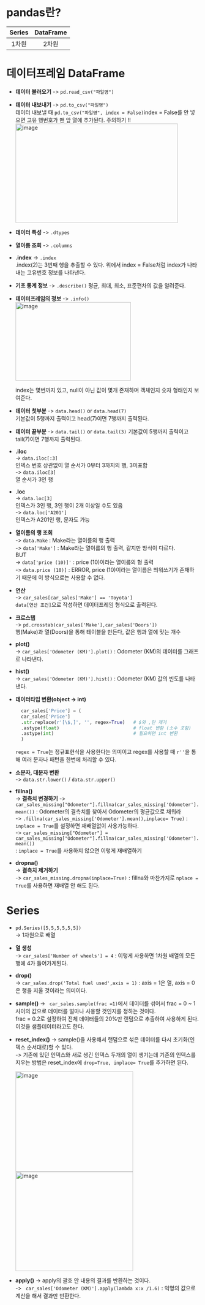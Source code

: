 # pandas란?

|Series|DataFrame|
|:----------:|:------:|
|1차원|2차원|

# 데이터프레임 DataFrame
- **데이터 불러오기** -> `pd.read_csv("파일명")`
- **데이터 내보내기** -> `pd.to_csv("파일명")` <br>
데이터 내보낼 때 `pd.to_csv("파일명", index = False)`index = False를 안 넣으면 고유 행번호가 맨 앞 열에 추가된다. 주의하기 !!<br>
  <img width="424" height="259" alt="image" src="https://github.com/user-attachments/assets/6b4a5c7e-9e14-40f2-b5b0-14d7b939c257" />

- **데이터 특성** -> `.dtypes`
- **열이름 조회** -> `.columns`
- **.index**
  -> `.index`<br>
    .index(2)는 3번째 행을 추출할 수 있다. 위에서 index = False처럼 index가 나타내는 고유번호 정보를 나타낸다. 
- **기초 통계 정보** -> `.describe()`
  평균, 최대, 최소, 표준편차의 값을 알려준다.<br>
- **데이터프레임의 정보** -> `.info()`<br>
  <img width="301" height="205" alt="image" src="https://github.com/user-attachments/assets/a17c4bfa-8365-44e2-85e7-b57acda7b0e3" />

  index는 몇번까지 있고, null이 아닌 값이 몇개 존재하며 객체인지 숫자 형태인지 보여준다.<br>
- **데이터 첫부분** -> `data.head()`   or   `data.head(7)`<br>
  기본값이 5행까지 출력이고 head(7)이면 7행까지 출력된다.<br>
- **데이터 끝부분** -> `data.tail()`   or   `data.tail(3)`
  기본값이 5행까지 출력이고 tail(7)이면 7행까지 출력된다.<br>
- **.iloc**<br>
  -> `data.iloc[:3]`<br>
    인덱스 번호 상관없이 열 순서가 0부터 3까지의 행, 3미포함<br>
  -> `data.iloc[3]`<br>
    열 순서가 3인 행<br>
- **.loc**<br>
  -> `data.loc[3]`<br>
    인덱스가 3인 행, 3인 행이 2개 이상일 수도 있음<br>
  -> `data.loc['A201']`<br>
    인덱스가 A201인 행, 문자도 가능<br>
- **열이름의 행 조회**<br>
  -> `data.Make` : Make라는 열이름의 행 출력<br>
  -> `data['Make']` : Make라는 열이름의 행 출력, 같지만 방식이 다르다. <br>
  BUT<br>
  -> `data['price (10)]'` : price (10)이라는 열이름의 형 출력<br>
  -> `data.price (10)]` :  ERROR, price (10)이라는 열이름은 띄워쓰기가 존재하기 때문에 이 방식으로는 사용할 수 없다.<br>
- **연산**<br>
  -> `car_sales[car_sales['Make'] == 'Toyota']`<br>
    `data[연산 조건]`으로 작성하면 데이터프레임 형식으로 출력된다.<br>

- **크로스탭**<br>
  -> `pd.crosstab(car_sales['Make'],car_sales['Doors'])`<br>
    행(Make)과 열(Doors)을 통해 테이블을 만든다, 값은 행과 열에 맞는 개수<br>
- **plot()**<br>
  -> `car_sales['Odometer (KM)'].plot()` : Odometer (KM)의 데이터를 그래프로 나타낸다.<br>
- **hist()**<br>
  -> `car_sales['Odometer (KM)'].hist()` : Odometer (KM) 값의 빈도를 나타낸다.<br>
- **데이터타입 변환(object -> int)**
  ```python
    car_sales['Price'] = (
    car_sales['Price']
    .str.replace(r'[\$,]', '', regex=True)   # $와 ,만 제거
    .astype(float)                           # float 변환 (소수 포함)
    .astype(int)                             # 필요하면 int 변환
    )
  ```
  `regex = True`는 정규표현식을 사용한다는 의미이고 regex를 사용할 때 `r''`을 통해 여러 문자나 패턴을 한번에 처리할 수 있다.<br>
- **소문자, 대문자 변환**<br>
  -> `data.str.lower()` / `data.str.upper()`<br>
- **fillna()**<br>
  -> **결측치 변경하기**
  -> `car_sales_missing["Odometer"].fillna(car_sales_missing['Odometer'].mean())` : Odometer의 결측치를 찾아서 Odometer의 평균값으로 채워라<br>
  -> `.fillna(car_sales_missing['Odometer'].mean(),inplace= True)` : `inplace = True`를 설정하면 재배열없이 사용가능하다.<br>
  -> `car_sales_missing["Odometer"] = car_sales_missing["Odometer"].fillna(car_sales_missing['Odometer'].mean()) ` <br>: `inplace = True`를 사용하지 않으면 이렇게 재배열하기<br>
- **dropna()**<br>
  -> **결측치 제거하기**<br>
  ->  `car_sales_missing.dropna(inplace=True)` : fillna와 마찬가지로 `nplace = True`를 사용하면 재배열 안 해도 된다.<br>


# Series
- `pd.Series([5,5,5,5,5,5])`<br>
  -> 1차원으로 배열<br>
- **열 생성**<br>
  -> `car_sales['Number of wheels'] = 4` : 이렇게 사용하면 1차원 배열의 모든 행에 4가 들어가게된다.<br>
- **drop()**<br>
  -> `car_sales.drop('Total fuel used',axis = 1)` : axis = 1은 열, axis = 0은 행을 지울 것이라는 의미이다.
- **sample()**
  -> ` car_sales.sample(frac =1)`에서 데이터를 섞어서 frac = 0 ~ 1사이의 값으로 데이터를 얼마나 사용할 것인지를 정하는 것이다.<br>
    frac = 0.2로 설정하여 전체 데이터들의 20%만 랜덤으로 추출하여 사용하게 된다.<br>
    이것을 샘플데이터라고도 한다.<br>
- **reset_index()**
  -> sample()을 사용해서 랜덤으로 섞은 데이터를 다시 초기화(인덱스 순서대로)할 수 있다.<br>
  -> 기존에 있던 인덱스와 새로 생긴 인덱스 두개의 열이 생기는데 기존의 인덱스를 지우는 방법은 reset_index에 `drop=True, inplace= True`를 추가하면 된다.<br>
  
  <img width="80%" height="262" alt="image" src="https://github.com/user-attachments/assets/59d0ef87-6f96-4b31-82aa-853a481a9d0a" />

  <img width="80%" height="259" alt="image" src="https://github.com/user-attachments/assets/83ed1689-85a1-4b01-8b80-7a1cd6d18ad6" />

- **apply()**
  -> apply의 괄호 안 내용의 결과를 반환하는 것이다.<br>
  -> ` car_sales['Odometer (KM)'].apply(lambda x:x /1.6)` : 익명의 값으로 계산을 해서 결과만 반환한다.
